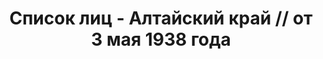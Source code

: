 ---
title: Список лиц - Алтайский край // от 3 мая 1938 года
description: РГАСПИ, ф.17, т.8, оп.171, дело 416, лист 312
images:
- /disk/pictures/v08/17-171-416-312.jpg
- /disk/pictures/v08/17-171-416-313.jpg
- /disk/pictures/v08/17-171-416-314.jpg
- /disk/pictures/v08/17-171-416-315.jpg
---